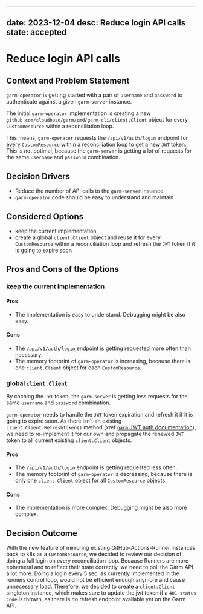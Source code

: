 <!-- SPDX-License-Identifier: MIT -->

---
date: 2023-12-04
desc: Reduce login API calls
state: accepted
---
<!--
What is the status, such as proposed, accepted, rejected, deprecated, superseded, etc.?
-->

<!--
This is a basic ADR template from [Documenting architecture decisions - Michael Nygard](http://thinkrelevance.com/blog/2011/11/15/documenting-architecture-decisions).

It's possible to manage the ADR files with [adr-tools](https://github.com/npryce/adr-tools).
-->

# Reduce login API calls

## Context and Problem Statement

<!--
Describe the context and the problem that we are trying to solve.
-->

`garm-operator` is getting started with a pair of `username` and `password` to authenticate against a given `garm-server` instance.

The initial `garm-operator` implementation is creating a new `github.com/cloudbase/garm/cmd/garm-cli/client.Client` object for every `CustomResource` within a reconciliation loop.

This means, `garm-operator` requests the `/api/v1/auth/login` endpoint for every `CustomResource` within a reconciliation loop to get a new `JWT` token.
This is not optimal, because the `garm-server` is getting a lot of requests for the same `username` and `password` combination.

## Decision Drivers

<!--
List possible facts which may influence the decision.
-->

* Reduce the number of API calls to the `garm-server` instance
* `garm-operator` code should be easy to understand and maintain

## Considered Options

<!--
List possible options to address the problem or issue.
-->

* keep the current implementation
* create a global `client.Client` object and reuse it for every `CustomResource` within a reconciliation loop and refresh the `JWT` token if it is going to expire soon

## Pros and Cons of the Options

<!--
List the pros and cons of each option.
-->

### keep the current implementation

#### Pros

* The implementation is easy to understand. Debugging might be also easy.

#### Cons

* The `/api/v1/auth/login` endpoint is getting requested more often than necessary.
* The memory footprint of `garm-operator` is increasing, because there is one `client.Client` object for each `CustomResource`.

### global `client.Client`

By caching the `JWT` token, the `garm-server` is getting less requests for the same `username` and `password` combination.

`garm-operator` needs to handle the `JWT` token expiration and refresh it if it is going to expire soon. 
As there isn't an existing `client.Client.RefreshToken()` method (xref [`garm` JWT auth documentation](https://github.com/cloudbase/garm/blob/14586f01541165679cc35a9d2050aee0a595af81/doc/config_jwt_auth.md?plain=1)), we need to re-implement it for our own and propagate the renewed `JWT` token to all current existing `client.Client` objects.

#### Pros

* The `/api/v1/auth/login` endpoint is getting requested less often.
* The memory footprint of `garm-operator` is decreasing, because there is only one `client.Client` object for all `CustomResource` objects.

#### Cons

* The implementation is more complex. Debugging might be also more complex.

## Decision Outcome

<!--
What option was chosen? Why?
-->

With the new feature of mirroring existing GitHub-Actions-Runner instances back to k8s as a `CustomResource`, we decided to review our decision of doing a full login on every reconciliation loop.
Because Runners are more ephemeral and to reflect their state correctly, we need to poll the Garm API a lot more. Doing a login every 5 sec. as currently implemented in the runners control loop, 
would not be efficient enough anymore and cause unnecessary load. Therefore, we decided to create a `client.Client` singleton instance, which makes sure to update the jwt token if a `401 status code`
is thrown, as there is no refresh  endpoint available yet on the Garm API.
